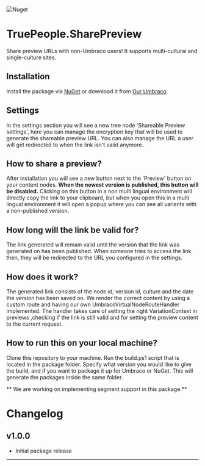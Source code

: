 ![Nuget](https://img.shields.io/nuget/v/TruePeople.SharePreview)

# TruePeople.SharePreview
Share preview URLs with non-Umbraco users! It supports multi-cultural and single-culture sites.

## Installation
Install the package via [NuGet](https://www.nuget.org/packages/TruePeople.SharePreview) or download it from [Our Umbraco](https://our.umbraco.com/packages/backoffice-extensions/truepeoplesharepreview/).


## Settings
In the settings section you will see a new tree node 'Shareable Preview settings', here you can manage the encryption key that will be used to generate the shareable preview URL.
You can also manage the URL a user will get redirected to when the link isn't valid anymore.

## How to share a preview?
After installation you will see a new button next to the 'Preview' button on your content nodes.
**When the newest version is published, this button will be disabled.**
Clicking on this button in a non multi lingual environment will directly copy the link to your clipboard,
but when you open this in a multi lingual environment it will open a popup where you can see all variants with a non-published version.

## How long will the link be valid for?
The link generated will remain valid until the version that the link was generated on has been published.
When someone tries to access the link then, they will be redirected to the URL you configured in the settings.

## How does it work?
The generated link consists of the node id, version id, culture and the date the version has been saved on.
We render the correct content by using a custom route and having our own UmbracoVirtualNodeRouteHandler implemented.
The handler takes care of setting the right VariationContext in previews ,checking if the link is still valid and for setting the preview content to the current request.

## How to run this on your local machine?
Clone this repository to your machine.
Run the build.ps1 script that is located in the package folder.
Specify what version you would like to give the build, and if you want to package it up for Umbraco or NuGet.
This will generate the packages inside the same folder.


** We are working on implementing segment support in this package.**

# Changelog

## v1.0.0

- Initial package release
	
---
